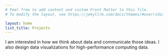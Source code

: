 ```yaml
---
# Feel free to add content and custom Front Matter to this file.
# To modify the layout, see https://jekyllrb.com/docs/themes/#overriding-theme-defaults

layout: home
list_title: Projects
---
```


I am interested in how we think about data and communicate those ideas. I also design data visualizations for high-performance computing data.
